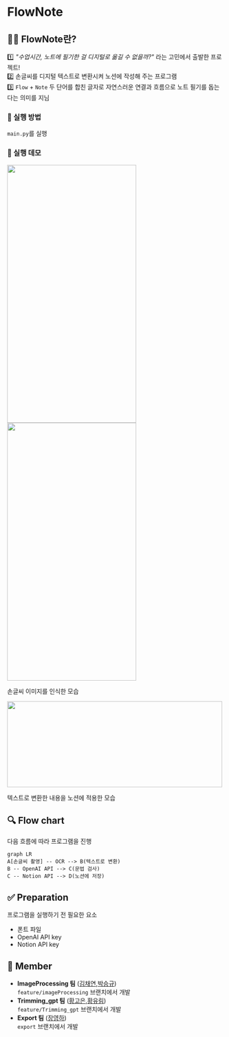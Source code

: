 # FlowNote
## 🤷‍♂️ FlowNote란? 
1️⃣ _"수업시간, 노트에 필기한 걸 디지털로 옮길 수 없을까?"_ 라는 고민에서 출발한 프로젝트!    
2️⃣ 손글씨를 디지털 텍스트로 변환시켜 노션에 작성해 주는 프로그램   
3️⃣ `Flow` + `Note` 두 단어를 합친 글자로 자연스러운 연결과 흐름으로 노트 필기를 돕는다는 의미를 지님   

### 📌 실행 방법
`main.py`를 실행   
### 📌 실행 데모
<img src="https://github.com/user-attachments/assets/63eeb16c-5111-4404-9bcb-e1d42ba43e57" width="300" height="600"/> 
<img src="https://github.com/user-attachments/assets/bd6902aa-a16e-4ba5-8fc6-7e0373c8ad50" width="300" height="600"/>     

손글씨 이미지를 인식한 모습   

<img src="https://github.com/user-attachments/assets/786a7ec5-1140-4cbe-83bc-8ee15e753f72" width="500" height="200"/>     

텍스트로 변환한 내용을 노션에 적용한 모습

## 🔍 Flow chart 
다음 흐름에 따라 프로그램을 진행
```mermaid
graph LR
A[손글씨 촬영] -- OCR --> B(텍스트로 변환)
B -- OpenAI API --> C(문법 검사)
C -- Notion API --> D(노션에 저장)
```

## ✅ Preparation
프로그램을 실행하기 전 필요한 요소    
- 폰트 파일
- OpenAI API key
- Notion API key

## 👥 Member
- __ImageProcessing 팀__ ([김채연](https://github.com/chaechae10),[박승규](https://github.com/ParkSeungGyu1))  
  `feature/imageProcessing` 브랜치에서 개발
- __Trimming_gpt 팀__ ([황고은](https://github.com/HwangGoeun),[황유림](https://github.com/yulimmm))   
  `feature/Trimming_gpt` 브랜치에서 개발
- __Export 팀__ ([장영하](https://github.com/kanade012))   
  `export` 브랜치에서 개발
